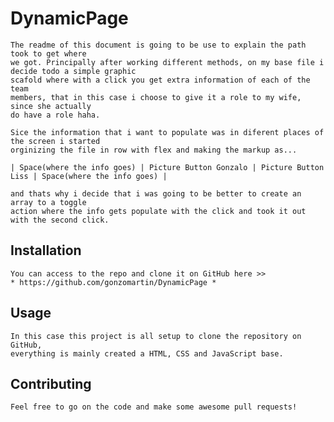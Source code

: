 # DynamicPage

    The readme of this document is going to be use to explain the path took to get where
    we got. Principally after working different methods, on my base file i decide todo a simple graphic
    scafold where with a click you get extra information of each of the team
    members, that in this case i choose to give it a role to my wife, since she actually
    do have a role haha. 

    Sice the information that i want to populate was in diferent places of the screen i started 
    orginizing the file in row with flex and making the markup as...
    
    | Space(where the info goes) | Picture Button Gonzalo | Picture Button Liss | Space(where the info goes) |
    
    and thats why i decide that i was going to be better to create an array to a toggle
    action where the info gets populate with the click and took it out with the second click.

## Installation

    You can access to the repo and clone it on GitHub here >> 
    * https://github.com/gonzomartin/DynamicPage *
    
## Usage

    In this case this project is all setup to clone the repository on GitHub,
    everything is mainly created a HTML, CSS and JavaScript base.
    
## Contributing

    Feel free to go on the code and make some awesome pull requests!
